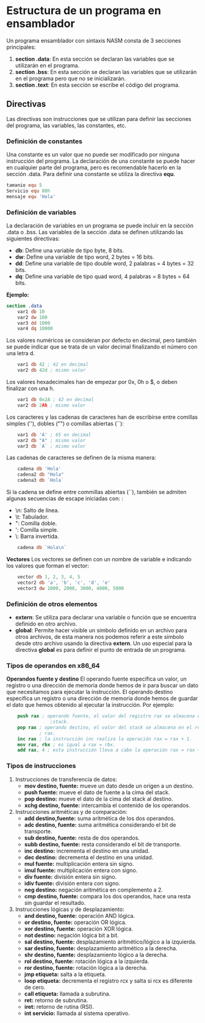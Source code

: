 # Estructura de un programa en ensamblador
Un programa ensamblador con sintaxis NASM consta de 3 secciones principales:
1. **section .data**: En esta sección se declaran las variables que se utilizarán en el programa.
2. **section .bss**: En esta sección se declaran las variables que se utilizarán en el programa pero que no se inicializarán.
3. **section .text**: En esta sección se escribe el código del programa.

## Directivas
Las directivas son instrucciones que se utilizan para definir las secciones del programa, las variables, las constantes, etc.

### Definición de constantes
Una constante es un valor que no puede ser modificado por ninguna instrucción del programa. La declaración de una constante se puede hacer en cualquier parte del programa, pero es recomendable hacerlo en la sección .data. Para definir una constante se utiliza la directiva **equ**.

```nasm
tamanio equ 5
Servicio equ 80h
mensaje equ 'Hola'
```

### Definición de variables
La declaración de variables en un programa se puede incluir en la sección .data o .bss.
Las variables de la sección .data se definen utilizando las siguientes directivas:
- **db**: Define una variable de tipo byte, 8 bits.
- **dw**: Define una variable de tipo word, 2 bytes = 16 bits.
- **dd**: Define una variable de tipo double word, 2 palabras = 4 bytes = 32 bits.
- **dq**: Define una variable de tipo quad word, 4 palabras = 8 bytes = 64 bits.

**Ejemplo:**
```nasm
section .data
    var1 db 10
    var2 dw 100
    var3 dd 1000
    var4 dq 10000
```

Los valores numéricos se consideran por defecto en decimal, pero también se puede indicar que se trata de un valor decimal finalizando el número con una letra d.
```nasm
	var1 db 42 ; 42 en decimal
	var2 db 42d ; mismo valor
```

Los valores hexadecimales han de empezar por 0x, 0h o $, o deben finalizar con una h.
```nasm
	var1 db 0x2A ; 42 en decimal
	var2 db 2Ah ; mismo valor
```

Los caracteres y las cadenas de caracteres han de escribirse entre comillas simples (''), dobles ("") o comillas abiertas (``):
```nasm
	var1 db 'A' ; 65 en decimal
	var2 db "A" ; mismo valor
	var3 db `A` ; mismo valor
```

Las cadenas de caracteres se definen de la misma manera:
```nasm
	cadena db 'Hola'
	cadena2 db "Hola"
	cadena3 db `Hola`
```
Si la cadena se define entre commillas abiertas (``), también se admiten algunas secuencias de escape iniciadas con: \:
- \n: Salto de línea.
- \t: Tabulador.
- \": Comilla doble.
- \': Comilla simple.
- \\: Barra invertida.
```nasm
	cadena db `Hola\n`
```
**Vectores**
Los vectores se definen con un nombre de variable e indicando los valores que forman el vector:
```nasm
	vector db 1, 2, 3, 4, 5
	vector2 db 'a', 'b', 'c', 'd', 'e'
	vector3 dw 1000, 2000, 3000, 4000, 5000
```

### Definición de otros elementos
- **extern**: Se utiliza para declarar una variable o función que se encuentra definido en otro archivo.
- **global**: Permite hacer visible un símbolo definido en un archivo para otros archivos, de esta manera nos podemos referir a este símbolo desde otro archivo usando la directiva **extern**. Un uso especial para la directiva **global** es para definir el punto de entrada de un programa.

### Tipos de operandos en x86_64
**Operandos fuente y destino**
El operando fuente especifica un valor, un registro o una dirección de memoria
donde hemos de ir para buscar un dato que necesitamos para ejecutar la
instrucción.
El operando destino especifica un registro o una dirección de memoria donde
hemos de guardar el dato que hemos obtenido al ejecutar la instrucción. Por
ejemplo:
```nasm
	push rax ; operando fuente, el valor del registro rax se almacena en el
				;stack.
	pop rax ; operando destino, el valor del stack se almacena en el registro
			; rax.
	inc rax ; la instrucción inc realiza la operación rax = rax + 1.
	mov rax, rbx ; es igual a rax = rbx.
	add rax, 4 ; esta instrucción lleva a cabo la operación rax = rax + 4.
```
### Tipos de instrucciones
1. Instrucciones de transferencia de datos:
	* **mov destino, fuente:** mueve un dato desde un origen a un destino.
	* **push fuente:** mueve el dato de fuente a la cima del stack.
	* **pop destino:** mueve el dato de la cima del stack al destino.
	* **xchg destino, fuente:** intercambia el contenido de los operandos.
2. Instrucciones aritméticas y de comparación:
	* **add destino,fuente:** suma aritmética de los dos operandos.
	* **adc destino, fuente:** suma aritmética considerando el bit de transporte.
	* **sub destino, fuente:** resta de dos operandos.
	* **subb destino, fuente:** resta considerando el bit de transporte.
	* **inc destino:** incrementa el destino en una unidad.
	* **dec destino:** decrementa el destino en una unidad.
	* **mul fuente:** multiplicación entera sin signo.
	* **imul fuente:** multiplicación entera con signo.
	* **div fuente:** división entera sin signo.
	* **idiv fuente:** división entera con signo.
	* **neg destino:** negación aritmética en complemento a 2.
	* **cmp destino, fuente:** compara los dos operandos, hace una resta sin guardar el resultado.
3. Instrucciones lógicas y de desplazamiento:
	* **and destino, fuente:** operación AND lógica.
	* **or destino, fuente:** operación OR lógica.
	* **xor destino, fuente:** operación XOR lógica.
	* **not destino:** negación lógica bit a bit.
	* **sal destino, fuente:** desplazamiento aritmético/lógico a la izquierda.
	* **sar destino, fuente:** desplazamiento aritmético a la derecha.
	* **shr destino, fuente:** desplazamiento lógico a la derecha.
	* **rol destino, fuente:** rotación lógica a la izquierda.
	* **ror destino, fuente:** rotación lógica a la derecha.
	* **jmp etiqueta:** salta a la etiqueta.
	* **loop etiqueta:** decrementa el registro rcx y salta si rcx es diferente de cero.
	* **call etiqueta:** llamada a subrutina.
	* **ret:** retorno de subrutina.
	* **iret:** retorno de rutina (RSI).
	* **int servicio:** llamada al sistema operativo.

